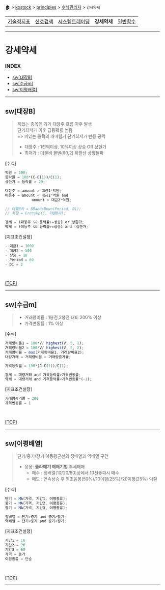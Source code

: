 🏠 > [kostock](../../) > [principles](../) > [수식관리자](./) > `강세약세`

<table>
  <tr>
    <td><a href="formula01.md">기술적지표</a></td>
    <td><a href="formula02.md">신호검색</a></td>
    <td><a href="formula03.md">시스템트레이딩</a></td>
    <td><b href="formula04.md">강세약세</b></td>
    <td><a href="formula05.md">일반함수</a></td>
  </tr>
</table>

---
# 강세약세

### INDEX
- [sw[대장B]](#sw대장b)
- [sw[수급m]](#sw수급m)
- [sw[이평배열]](#sw이평배열)

---
## sw[대장B]
> 끼있는 종목은 과거 대장주 흐름 자주 발생 <br/>
> 단기최저가 이후 급등확률 높음  <br/>
> => 끼있는 종목의 개미털기 단기최저가 반등 공략
> - 대장주 : 1천억이상, 10%이상 상승  OR   상한가
> - 최저가 : 더블비 볼벤(60,2) 하한선 상향돌파 

[수식]
```js
억원 = 100; 
등락률 = 100*(C-C(1))/C(1);
상한가 = 등락률 > 29;

대장주 = amount > 대금1*억원; 
이등주 = amount < 대금1*억원 and 
            amount > 대금2*억원; 

// 더블B하 = BBandsDown(Period, D1);
// 저점 = CrossUp(C, 더블B하);

강세 = (대장주 && 등락률>=상승) or 상한가; 
약세 = (이등주 && 등락률>=상승) and !상한가;

```

[지표조건설정]
```js
- 대금1 = 1000
- 대금2 = 500
- 상승 = 10
- Period = 60
- D1 = 2
```
<br/>

[[TOP]](#index)

---
## sw[수급m]
> - 거래량비율 : 1봉전,2봉전 대비 200% 이상
> - 가격변동률 : 1% 이상

[수식]
```js
거래량비율1 = 100*V/ highest(V, 5, 1);
거래량비율2 = 100*V/ highest(V, 5, 2);
거래량비율 = max(거래량비율1, 거래량비율2);
대량거래 = 거래량비율 > 거래량증가률;

가격등락률 = 100*(C-C(1))/C(1);

강세 = 대량거래 and 가격등락률>가격변동률;
약세 = 대량거래 and 가격등락률<가격변동률*(-1);

```

[지표조건설정]
```js
거래량증가률 = 200
가격변동률 = 1
```
<br/>

[[TOP]](#index)

---
## sw[이평배열]
> 단기/중기/장기 이동평균선의 정배열과 역배열 구간
> - 응용: **쿨라매기 매매기법** 추세매매
>   - 매수 : 정배열(10/20/50)상에서 10선돌파시 매수 
>   - 매도 : 연속상승 후 최초음봉(50%)/10이평(25%)/20이평(25%) 익절

[수식]
```js
단기 = MA(가격, 기간1, 이평종류);
중기 = MA(가격, 기간2, 이평종류);
장기 = MA(가격, 기간3, 이평종류);

정배열 = 단기>중기 and 중기>장기;
역배열 = 단기<중기 and 중기<장기;

```

[지표조건설정]
```js
기간1 = 10
기간2 = 20
기간3 = 60
가격 = 종가
이평종류 = 단순
```
<br/>

[[TOP]](#index)

---
